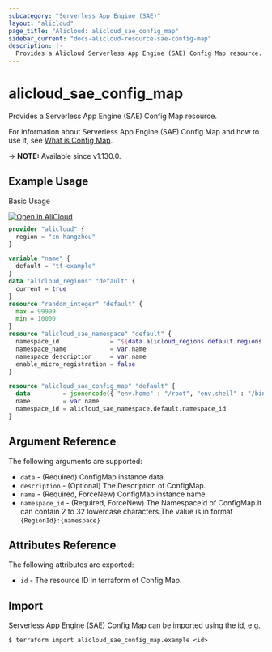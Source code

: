 ```yaml
---
subcategory: "Serverless App Engine (SAE)"
layout: "alicloud"
page_title: "Alicloud: alicloud_sae_config_map"
sidebar_current: "docs-alicloud-resource-sae-config-map"
description: |-
  Provides a Alicloud Serverless App Engine (SAE) Config Map resource.
---
```


# alicloud_sae_config_map

Provides a Serverless App Engine (SAE) Config Map resource.

For information about Serverless App Engine (SAE) Config Map and how to use it, see [What is Config Map](https://www.alibabacloud.com/help/en/sae/latest/create-configmap).

-> **NOTE:** Available since v1.130.0.

## Example Usage

Basic Usage

<div style="display: block;margin-bottom: 40px;"><div class="oics-button" style="float: right;position: absolute;margin-bottom: 10px;">
  <a href="https://api.aliyun.com/api-tools/terraform?resource=alicloud_sae_config_map&exampleId=ed81114a-59d0-8efb-2187-c4f5adac6c2f36bbabd8&activeTab=example&spm=docs.r.sae_config_map.0.ed81114a59&intl_lang=EN_US" target="_blank">
    <img alt="Open in AliCloud" src="https://img.alicdn.com/imgextra/i1/O1CN01hjjqXv1uYUlY56FyX_!!6000000006049-55-tps-254-36.svg" style="max-height: 44px; max-width: 100%;">
  </a>
</div></div>

```terraform
provider "alicloud" {
  region = "cn-hangzhou"
}

variable "name" {
  default = "tf-example"
}
data "alicloud_regions" "default" {
  current = true
}
resource "random_integer" "default" {
  max = 99999
  min = 10000
}
resource "alicloud_sae_namespace" "default" {
  namespace_id              = "${data.alicloud_regions.default.regions.0.id}:example${random_integer.default.result}"
  namespace_name            = var.name
  namespace_description     = var.name
  enable_micro_registration = false
}

resource "alicloud_sae_config_map" "default" {
  data         = jsonencode({ "env.home" : "/root", "env.shell" : "/bin/sh" })
  name         = var.name
  namespace_id = alicloud_sae_namespace.default.namespace_id
}
```

## Argument Reference

The following arguments are supported:

* `data` - (Required) ConfigMap instance data.
* `description` - (Optional) The Description of ConfigMap.
* `name` - (Required, ForceNew) ConfigMap instance name.
* `namespace_id` - (Required, ForceNew) The NamespaceId of ConfigMap.It can contain 2 to 32 lowercase characters.The value is in format `{RegionId}:{namespace}`

## Attributes Reference

The following attributes are exported:

* `id` - The resource ID in terraform of Config Map.

## Import

Serverless App Engine (SAE) Config Map can be imported using the id, e.g.

```shell
$ terraform import alicloud_sae_config_map.example <id>
```
